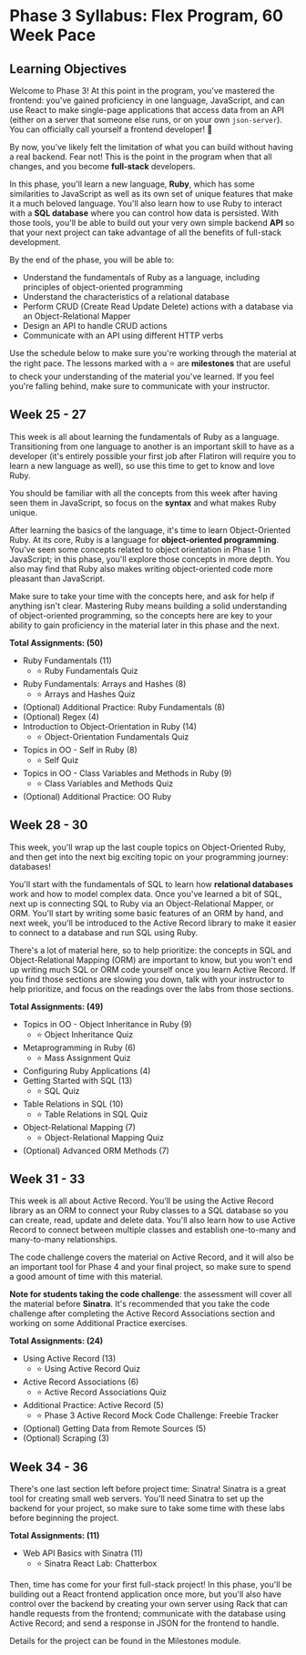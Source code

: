 # Phase 3 Syllabus: Flex Program, 60 Week Pace

## Learning Objectives

Welcome to Phase 3! At this point in the program, you've mastered the frontend:
you've gained proficiency in one language, JavaScript, and can use React to make
single-page applications that access data from an API (either on a server that
someone else runs, or on your own `json-server`). You can officially call
yourself a frontend developer! 🎉

By now, you've likely felt the limitation of what you can build without having a
real backend. Fear not! This is the point in the program when that all changes,
and you become **full-stack** developers.

In this phase, you'll learn a new language, **Ruby**, which has some
similarities to JavaScript as well as its own set of unique features that make
it a much beloved language. You'll also learn how to use Ruby to interact with a
**SQL database** where you can control how data is persisted. With those tools,
you'll be able to build out your very own simple backend **API** so that your
next project can take advantage of all the benefits of full-stack development.

By the end of the phase, you will be able to:

- Understand the fundamentals of Ruby as a language, including principles of
  object-oriented programming
- Understand the characteristics of a relational database
- Perform CRUD (Create Read Update Delete) actions with a database via an
  Object-Relational Mapper
- Design an API to handle CRUD actions
- Communicate with an API using different HTTP verbs

Use the schedule below to make sure you're working through the material at
the right pace. The lessons marked with a ⭐️ are **milestones** that are useful
to check your understanding of the material you've learned. If you feel you're
falling behind, make sure to communicate with your instructor.

## Week 25 - 27

This week is all about learning the fundamentals of Ruby as a language.
Transitioning from one language to another is an important skill to have as a
developer (it's entirely possible your first job after Flatiron will require you
to learn a new language as well), so use this time to get to know and love Ruby.

You should be familiar with all the concepts from this week after having seen
them in JavaScript, so focus on the **syntax** and what makes Ruby unique.

After learning the basics of the language, it's time to learn Object-Oriented
Ruby. At its core, Ruby is a language for **object-oriented programming**.
You've seen some concepts related to object orientation in Phase 1 in
JavaScript; in this phase, you'll explore those concepts in more depth. You also
may find that Ruby also makes writing object-oriented code more pleasant than
JavaScript.

Make sure to take your time with the concepts here, and ask for help if anything
isn't clear. Mastering Ruby means building a solid understanding of
object-oriented programming, so the concepts here are key to your ability to
gain proficiency in the material later in this phase and the next.

**Total Assignments: (50)**

- Ruby Fundamentals (11)
  - ⭐️ Ruby Fundamentals Quiz
- Ruby Fundamentals: Arrays and Hashes (8)
  - ⭐️ Arrays and Hashes Quiz
- (Optional) Additional Practice: Ruby Fundamentals (8)
- (Optional) Regex (4)
- Introduction to Object-Orientation in Ruby (14)
  - ⭐️ Object-Orientation Fundamentals Quiz
- Topics in OO - Self in Ruby (8)
  - ⭐️ Self Quiz
- Topics in OO - Class Variables and Methods in Ruby (9)
  - ⭐️ Class Variables and Methods Quiz
- (Optional) Additional Practice: OO Ruby

## Week 28 - 30

This week, you'll wrap up the last couple topics on Object-Oriented Ruby, and
then get into the next big exciting topic on your programming journey: databases!

You'll start with the fundamentals of SQL to learn how **relational databases**
work and how to model complex data. Once you've learned a bit of SQL, next up is
connecting SQL to Ruby via an Object-Relational Mapper, or ORM. You'll start
by writing some basic features of an ORM by hand, and next week, you'll be introduced
to the Active Record library to make it easier to connect to a database and run SQL
using Ruby.

There's a lot of material here, so to help prioritize: the concepts in SQL and
Object-Relational Mapping (ORM) are important to know, but you won't end up
writing much SQL or ORM code yourself once you learn Active Record. If you find
those sections are slowing you down, talk with your instructor to help
prioritize, and focus on the readings over the labs from those sections.

**Total Assignments: (49)**

- Topics in OO - Object Inheritance in Ruby (9)
  - ⭐️ Object Inheritance Quiz
- Metaprogramming in Ruby (6)
  - ⭐️ Mass Assignment Quiz
- Configuring Ruby Applications (4)
- Getting Started with SQL (13)
  - ⭐️ SQL Quiz
- Table Relations in SQL (10)
  - ⭐️ Table Relations in SQL Quiz
- Object-Relational Mapping (7)
  - ⭐️ Object-Relational Mapping Quiz
- (Optional) Advanced ORM Methods (7)

## Week 31 - 33

This week is all about Active Record. You'll be using the Active Record library
as an ORM to connect your Ruby classes to a SQL database so you can create,
read, update and delete data. You'll also learn how to use Active Record to
connect between multiple classes and establish one-to-many and many-to-many
relationships.

The code challenge covers the material on Active Record, and it will also be an
important tool for Phase 4 and your final project, so make sure to spend a good
amount of time with this material.

**Note for students taking the code challenge**: the assessment will cover all
the material before **Sinatra**. It's recommended that you take the code
challenge after completing the Active Record Associations section and working on
some Additional Practice exercises.

**Total Assignments: (24)**

- Using Active Record (13)
  - ⭐️ Using Active Record Quiz
- Active Record Associations (6)
  - ⭐️ Active Record Associations Quiz
- Additional Practice: Active Record (5)
  - ⭐️ Phase 3 Active Record Mock Code Challenge: Freebie Tracker
- (Optional) Getting Data from Remote Sources (5)
- (Optional) Scraping (3)

## Week 34 - 36

There's one last section left before project time: Sinatra! Sinatra is a great
tool for creating small web servers. You'll need Sinatra to set up the backend
for your project, so make sure to take some time with these labs before beginning
the project.

**Total Assignments: (11)**

- Web API Basics with Sinatra (11)
  - ⭐️ Sinatra React Lab: Chatterbox

Then, time has come for your first full-stack project! In this phase, you'll be
building out a React frontend application once more, but you'll also have
control over the backend by creating your own server using Rack that can handle
requests from the frontend; communicate with the database using Active Record;
and send a response in JSON for the frontend to handle.

Details for the project can be found in the Milestones module.
